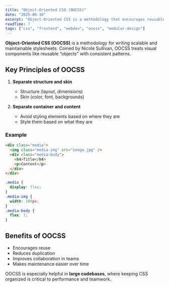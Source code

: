 ```yaml
---
title: "Object-Oriented CSS (OOCSS)"
date: "2025-06-10"
excerpt: "Object-Oriented CSS is a methodology that encourages reusable, modular, and maintainable styles by treating page elements as objects."
readTime: 7 
tags: ["css", "frontend", "webdev", "oocss", "modular-design"]
---
```


**Object-Oriented CSS (OOCSS)** is a methodology for writing scalable and maintainable stylesheets. Coined by Nicole Sullivan, OOCSS treats visual components like reusable “objects” with consistent patterns.

## Key Principles of OOCSS

1. **Separate structure and skin**

   - Structure (layout, dimensions)
   - Skin (color, font, backgrounds)

2. **Separate container and content**

   - Avoid styling elements based on where they are
   - Style them based on what they are

### Example

```html
<div class="media">
  <img class="media-img" src="image.jpg" />
  <div class="media-body">
    <h4>Title</h4>
    <p>Content</p>
  </div>
</div>
```

```css
.media {
  display: flex;
}
.media-img {
  width: 100px;
}
.media-body {
  flex: 1;
}
```

## Benefits of OOCSS

- Encourages reuse
- Reduces duplication
- Improves collaboration in teams
- Makes maintenance easier over time

OOCSS is especially helpful in **large codebases**, where keeping CSS organized is critical to performance and teamwork.

